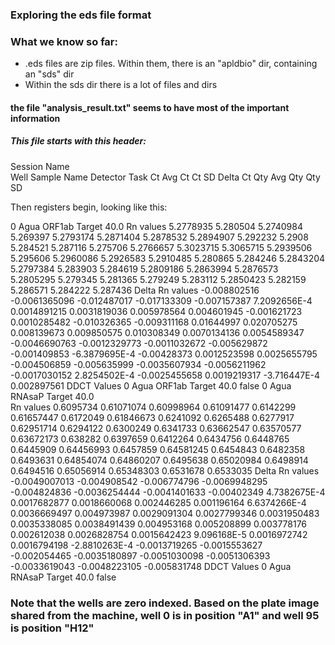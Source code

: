 ### Exploring the eds file format

### What we know so far:

- .eds files are zip files. Within them, there is an "apldbio" dir, containing an "sds" dir
- Within the sds dir there is a lot of files and dirs

#### the file "analysis_result.txt" seems to have most of the important information

##### This file starts with this header:

Session Name	
Well	Sample Name	Detector	Task	Ct	Avg Ct	Ct SD	Delta Ct	Qty	Avg Qty	Qty SD


Then registers begin, looking like this:

0	Agua	ORF1ab	Target	40.0
Rn values	5.2778935	5.280504	5.2740984	5.269397	5.2793174	5.2871404	5.2878532	5.2894907	5.292232	5.2908	5.284521	5.287116	5.275706	5.2766657	5.3023715	5.3065715	5.2939506	5.295606	5.2960086	5.2926583	5.2910485	5.280865	5.284246	5.2843204	5.2797384	5.283903	5.284619	5.2809186	5.2863994	5.2876573	5.2805295	5.279345	5.281365	5.279249	5.283112	5.2850423	5.282159	5.286571	5.284222	5.287436
Delta Rn values	-0.008802516	-0.0061365096	-0.012487017	-0.017133309	-0.007157387	7.2092656E-4	0.0014891215	0.0031819036	0.005978564	0.004601945	-0.001621723	0.0010285482	-0.010326365	-0.009311168	0.01644997	0.020705275	0.008139673	0.009850575	0.010308349	0.0070134136	0.0054589347	-0.0046690763	-0.0012329773	-0.0011032672	-0.005629872	-0.001409853	-6.3879695E-4	-0.00428373	0.0012523598	0.0025655795	-0.004506859	-0.005635999	-0.0035607934	-0.0056211962	-0.0017030152	2.8254502E-4	-0.0025455658	0.0019219317	-3.716447E-4	0.002897561
DDCT Values	0		Agua	ORF1ab	Target	40.0									false
0	Agua	RNAsaP	Target	40.0						
Rn values	0.6095734	0.61071074	0.60998964	0.61091477	0.6142299	0.61657447	0.6172049	0.61846673	0.6241092	0.6265488	0.6277917	0.62951714	0.6294122	0.6300249	0.6341733	0.63662547	0.63570577	0.63672173	0.638282	0.6397659	0.6412264	0.6434756	0.6448765	0.6445909	0.64456993	0.6457859	0.64581245	0.6454843	0.6482358	0.6493631	0.64854074	0.64860207	0.6495638	0.65020984	0.6498914	0.6494516	0.65056914	0.65348303	0.6531678	0.6533035
Delta Rn values	-0.0049007013	-0.004908542	-0.006774796	-0.0069948295	-0.004824836	-0.0036254444	-0.0041401633	-0.00402349	4.7382675E-4	0.0017682877	0.0018660068	0.002446285	0.001196164	6.6374266E-4	0.0036669497	0.004973987	0.0029091304	0.0027799346	0.0031950483	0.0035338085	0.0038491439	0.004953168	0.005208899	0.003778176	0.002612038	0.0026828754	0.0015642423	9.096168E-5	0.0016972742	0.0016794198	-2.8810263E-4	-0.0013719265	-0.0015553627	-0.002054465	-0.0035180897	-0.0051030098	-0.0051306393	-0.0033619043	-0.0048223105	-0.005831748
DDCT Values	0		Agua	RNAsaP	Target	40.0									false

### Note that the wells are zero indexed. Based on the plate image shared from the machine, well 0 is in position "A1" and well 95 is position "H12"


